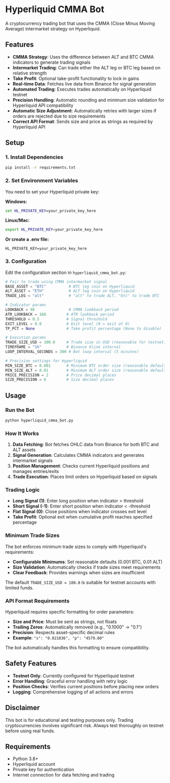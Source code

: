 # Hyperliquid CMMA Bot

A cryptocurrency trading bot that uses the CMMA (Close Minus Moving Average) intermarket strategy on Hyperliquid.

## Features

- **CMMA Strategy**: Uses the difference between ALT and BTC CMMA indicators to generate trading signals
- **Intermarket Trading**: Can trade either the ALT leg or BTC leg based on relative strength
- **Take Profit**: Optional take-profit functionality to lock in gains
- **Real-time Data**: Fetches live data from Binance for signal generation
- **Automated Trading**: Executes trades automatically on Hyperliquid testnet
- **Precision Handling**: Automatic rounding and minimum size validation for Hyperliquid API compatibility
- **Automatic Size Adjustment**: Automatically retries with larger sizes if orders are rejected due to size requirements
- **Correct API Format**: Sends size and price as strings as required by Hyperliquid API

## Setup

### 1. Install Dependencies

```bash
pip install -r requirements.txt
```

### 2. Set Environment Variables

You need to set your Hyperliquid private key:

**Windows:**
```cmd
set HL_PRIVATE_KEY=your_private_key_here
```

**Linux/Mac:**
```bash
export HL_PRIVATE_KEY=your_private_key_here
```

**Or create a .env file:**
```
HL_PRIVATE_KEY=your_private_key_here
```

### 3. Configuration

Edit the configuration section in `hyperliquid_cmma_bot.py`:

```python
# Pair to trade using CMMA intermarket signal
BASE_ASSET = "BTC"          # BTC leg coin on Hyperliquid
ALT_ASSET = "ETH"           # ALT leg coin on Hyperliquid
TRADE_LEG = "alt"           # "alt" to trade ALT, "btc" to trade BTC

# Indicator params
LOOKBACK = 96               # CMMA lookback period
ATR_LOOKBACK = 168         # ATR lookback period
THRESHOLD = 0.5            # Signal threshold
EXIT_LEVEL = 0.0           # Exit level (0 = exit at 0)
TP_PCT = None              # Take profit percentage (None to disable)

# Execution params
TRADE_SIZE_USD = 100.0     # Trade size in USD (reasonable for testnet)
TIMEFRAME = "1h"           # Binance kline interval
LOOP_INTERVAL_SECONDS = 300 # Bot loop interval (5 minutes)

# Precision settings for Hyperliquid
MIN_SIZE_BTC = 0.001       # Minimum BTC order size (reasonable default)
MIN_SIZE_ALT = 0.01        # Minimum ALT order size (reasonable default)
PRICE_PRECISION = 2        # Price decimal places
SIZE_PRECISION = 6         # Size decimal places


```

## Usage

### Run the Bot

```bash
python hyperliquid_cmma_bot.py
```

### How It Works

1. **Data Fetching**: Bot fetches OHLC data from Binance for both BTC and ALT assets
2. **Signal Generation**: Calculates CMMA indicators and generates intermarket signals
3. **Position Management**: Checks current Hyperliquid positions and manages entries/exits
4. **Trade Execution**: Places limit orders on Hyperliquid based on signals

### Trading Logic

- **Long Signal (1)**: Enter long position when indicator > threshold
- **Short Signal (-1)**: Enter short position when indicator < -threshold  
- **Flat Signal (0)**: Close positions when indicator crosses exit level
- **Take Profit**: Optional exit when cumulative profit reaches specified percentage

### Minimum Trade Sizes

The bot enforces minimum trade sizes to comply with Hyperliquid's requirements:

- **Configurable Minimums**: Set reasonable defaults (0.001 BTC, 0.01 ALT)
- **Size Validation**: Automatically checks if trade sizes meet requirements
- **Clear Feedback**: Provides warnings when sizes are insufficient

The default `TRADE_SIZE_USD = 100.0` is suitable for testnet accounts with limited funds.

### API Format Requirements

Hyperliquid requires specific formatting for order parameters:

- **Size and Price**: Must be sent as strings, not floats
- **Trailing Zeros**: Automatically removed (e.g., "0.1000" → "0.1")
- **Precision**: Respects asset-specific decimal rules
- **Example**: `"s": "0.021836", "p": "4579.60"`

The bot automatically handles this formatting to ensure compatibility.

## Safety Features

- **Testnet Only**: Currently configured for Hyperliquid testnet
- **Error Handling**: Graceful error handling with retry logic
- **Position Checks**: Verifies current positions before placing new orders
- **Logging**: Comprehensive logging of all actions and errors

## Disclaimer

This bot is for educational and testing purposes only. Trading cryptocurrencies involves significant risk. Always test thoroughly on testnet before using real funds.

## Requirements

- Python 3.8+
- Hyperliquid account
- Private key for authentication
- Internet connection for data fetching and trading


